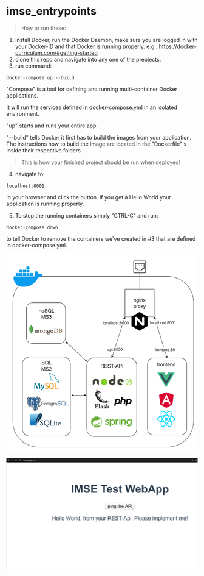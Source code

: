 # imse_entrypoints

> How to run these:
1. install Docker, run the Docker Daemon, make sure you are logged in with your Docker-ID and that Docker is running properly.
e.g.: https://docker-curriculum.com/#getting-started
2. clone this repo and navigate into any one of the preojects.
3. run command:

```
docker-compose up --build
```
"Compose" is a tool for defining and running multi-container Docker applications.

It will run the services defined in docker-compose.yml in an isolated environment.

"up" starts and runs your entire app.

"--build" tells Docker it first has to build the images from your application. The instructions how to build the image are located in the "Dockerfile"'s inside their respective folders.

> This is how your finished project should be run when deployed!

4. navigate to:
```
localhost:8001
```
in your browser and click the button. If you get a Hello World your application is running properly.

5. To stop the running containers simply "CTRL-C" and run:
```
docker-compose down
```
to tell Docker to remove the containers we've created in #3 that are defined in docker-compose.yml.

![image info](./model.png)

![image info](./page.png)
